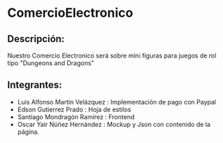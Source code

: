 # ComercioElectronico

## Descripción:
Nuestro Comercio Electronico será sobre mini figuras para juegos de rol tipo "Dungeons and Dragons"

## Integrantes:

- Luis Alfonso Martín Velázquez : Implementación de pago con Paypal
- Edson Gutierrez Prado : Hoja de estilos 
- Santiago Mondragón Ramírez : Frontend
- Oscar Yair Núñez Hernández : Mockup y Json con contenido de la página.